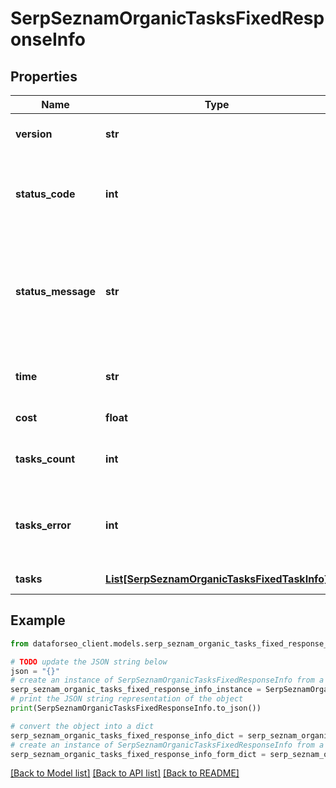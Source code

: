 # SerpSeznamOrganicTasksFixedResponseInfo


## Properties

Name | Type | Description | Notes
------------ | ------------- | ------------- | -------------
**version** | **str** | the current version of the API | [optional] 
**status_code** | **int** | general status code you can find the full list of the response codes here | [optional] 
**status_message** | **str** | general informational message you can find the full list of general informational messages here | [optional] 
**time** | **str** | total execution time, seconds | [optional] 
**cost** | **float** | total tasks cost, USD | [optional] 
**tasks_count** | **int** | the number of tasks in the tasks array | [optional] 
**tasks_error** | **int** | the number of tasks in the tasks array returned with an error | [optional] 
**tasks** | [**List[SerpSeznamOrganicTasksFixedTaskInfo]**](SerpSeznamOrganicTasksFixedTaskInfo.md) | array of tasks | [optional] 

## Example

```python
from dataforseo_client.models.serp_seznam_organic_tasks_fixed_response_info import SerpSeznamOrganicTasksFixedResponseInfo

# TODO update the JSON string below
json = "{}"
# create an instance of SerpSeznamOrganicTasksFixedResponseInfo from a JSON string
serp_seznam_organic_tasks_fixed_response_info_instance = SerpSeznamOrganicTasksFixedResponseInfo.from_json(json)
# print the JSON string representation of the object
print(SerpSeznamOrganicTasksFixedResponseInfo.to_json())

# convert the object into a dict
serp_seznam_organic_tasks_fixed_response_info_dict = serp_seznam_organic_tasks_fixed_response_info_instance.to_dict()
# create an instance of SerpSeznamOrganicTasksFixedResponseInfo from a dict
serp_seznam_organic_tasks_fixed_response_info_form_dict = serp_seznam_organic_tasks_fixed_response_info.from_dict(serp_seznam_organic_tasks_fixed_response_info_dict)
```
[[Back to Model list]](../README.md#documentation-for-models) [[Back to API list]](../README.md#documentation-for-api-endpoints) [[Back to README]](../README.md)


